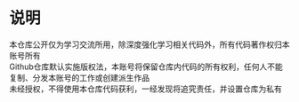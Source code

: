 # 说明

本仓库公开仅为学习交流所用，除深度强化学习相关代码外，所有代码著作权归本账号所有  
Github仓库默认实施版权法，本账号将保留仓库内代码的所有权利，任何人不能复制、分发本账号的工作或创建派生作品  
未经授权，不得使用本仓库代码获利，一经发现将追究责任，并设置仓库为私有
